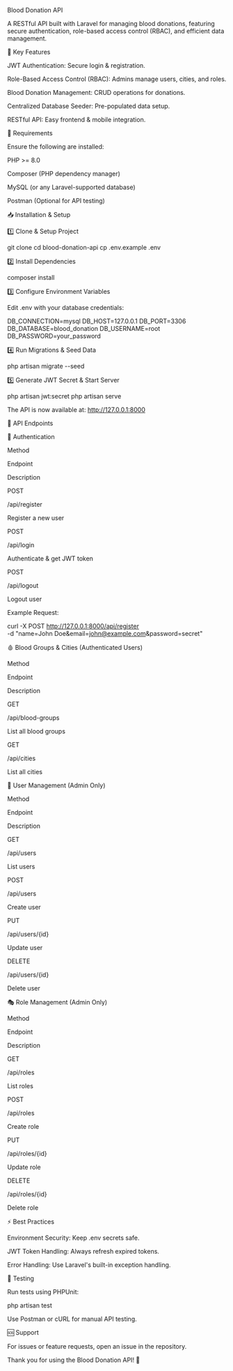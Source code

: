 Blood Donation API

A RESTful API built with Laravel for managing blood donations, featuring secure authentication, role-based access control (RBAC), and efficient data management.

🚀 Key Features

JWT Authentication: Secure login & registration.

Role-Based Access Control (RBAC): Admins manage users, cities, and roles.

Blood Donation Management: CRUD operations for donations.

Centralized Database Seeder: Pre-populated data setup.

RESTful API: Easy frontend & mobile integration.

📌 Requirements

Ensure the following are installed:

PHP >= 8.0

Composer (PHP dependency manager)

MySQL (or any Laravel-supported database)

Postman (Optional for API testing)

📥 Installation & Setup

1️⃣ Clone & Setup Project

git clone <repo-url>
cd blood-donation-api
cp .env.example .env

2️⃣ Install Dependencies

composer install

3️⃣ Configure Environment Variables

Edit .env with your database credentials:

DB_CONNECTION=mysql
DB_HOST=127.0.0.1
DB_PORT=3306
DB_DATABASE=blood_donation
DB_USERNAME=root
DB_PASSWORD=your_password

4️⃣ Run Migrations & Seed Data

php artisan migrate --seed

5️⃣ Generate JWT Secret & Start Server

php artisan jwt:secret
php artisan serve

The API is now available at: http://127.0.0.1:8000

🔗 API Endpoints

🔑 Authentication

Method

Endpoint

Description

POST

/api/register

Register a new user

POST

/api/login

Authenticate & get JWT token

POST

/api/logout

Logout user

Example Request:

curl -X POST http://127.0.0.1:8000/api/register \
 -d "name=John Doe&email=john@example.com&password=secret"

🩸 Blood Groups & Cities (Authenticated Users)

Method

Endpoint

Description

GET

/api/blood-groups

List all blood groups

GET

/api/cities

List all cities

👤 User Management (Admin Only)

Method

Endpoint

Description

GET

/api/users

List users

POST

/api/users

Create user

PUT

/api/users/{id}

Update user

DELETE

/api/users/{id}

Delete user

🎭 Role Management (Admin Only)

Method

Endpoint

Description

GET

/api/roles

List roles

POST

/api/roles

Create role

PUT

/api/roles/{id}

Update role

DELETE

/api/roles/{id}

Delete role

⚡ Best Practices

Environment Security: Keep .env secrets safe.

JWT Token Handling: Always refresh expired tokens.

Error Handling: Use Laravel's built-in exception handling.

🧪 Testing

Run tests using PHPUnit:

php artisan test

Use Postman or cURL for manual API testing.

🆘 Support

For issues or feature requests, open an issue in the repository.

Thank you for using the Blood Donation API! 🚀
